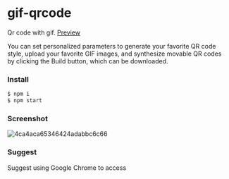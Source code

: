 # gif-qrcode

Qr code with gif. [Preview](https://sansui-d.github.io/gif-qrcode/) 

You can set personalized parameters to generate your favorite QR code style,
upload your favorite GIF images,
and synthesize movable QR codes by clicking the Build button,
which can be downloaded.

### Install
```sh
$ npm i 
$ npm start
```
### Screenshot
![4ca4aca65346424adabbc6c66](https://github.com/sansui-d/gif-qrcode/assets/71920152/0d0fd559-de11-4071-b861-97ad85ce7bd1)
### Suggest
Suggest using Google Chrome to access
